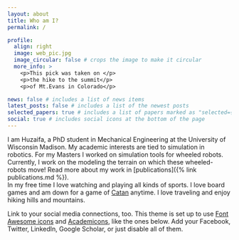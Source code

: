 ```yaml
---
layout: about
title: Who am I?
permalink: /

profile:
  align: right
  image: web_pic.jpg
  image_circular: false # crops the image to make it circular
  more_info: >
    <p>This pick was taken on </p>
    <p>the hike to the summit</p>
    <p>of Mt.Evans in Colorado</p>

news: false # includes a list of news items
latest_posts: false # includes a list of the newest posts
selected_papers: true # includes a list of papers marked as "selected={true}"
social: true # includes social icons at the bottom of the page
---
```

I am Huzaifa, a PhD student in Mechanical Engineering at the University of Wisconsin Madison. My academic interests are tied to simulation in robotics. For my Masters I worked on simulation tools for wheeled robots. Currently, I work on the modeling the terrain on which these wheeled-robots move! Read more about my work in [publications]({% link publications.md %}).  
In my free time I love watching and playing all kinds of sports. I love board games and am down for a game of [Catan](https://en.wikipedia.org/wiki/Catan) anytime. I love traveling and enjoy hiking hills and mountains. 

Link to your social media connections, too. This theme is set up to use [Font Awesome icons](https://fontawesome.com/) and [Academicons](https://jpswalsh.github.io/academicons/), like the ones below. Add your Facebook, Twitter, LinkedIn, Google Scholar, or just disable all of them.
